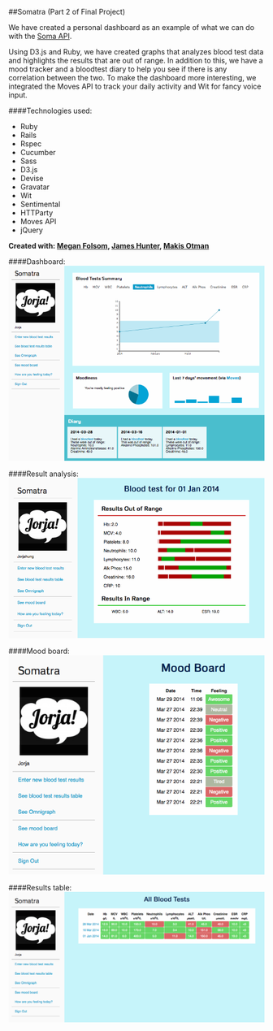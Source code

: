 ##Somatra
(Part 2 of Final Project)

We have created a personal dashboard as an example of what we can do with the [Soma API](https://github.com/jorjahung/Soma).

Using D3.js and Ruby, we have created graphs that analyzes blood test data and highlights the results that are out of range. In addition to this, we have a mood tracker and a bloodtest diary to help you see if there is any correlation between the two. To make the dashboard more interesting, we integrated the Moves API to track your daily activity and Wit for fancy voice input.

####Technologies used:
* Ruby
* Rails
* Rspec
* Cucumber
* Sass
* D3.js
* Devise
* Gravatar 
* Wit
* Sentimental
* HTTParty
* Moves API
* jQuery

**Created with: [Megan Folsom](https://github.com/mfolsom), [James Hunter](https://github.com/NotTheUsual), [Makis Otman](https://github.com/Maikon)**

####Dashboard:
![alt text](https://raw.githubusercontent.com/jorjahung/somatra/master/screenshot2.png "somatra")

####Result analysis:
![alt text](https://raw.githubusercontent.com/jorjahung/somatra/master/screenshot1.png "somatra")

####Mood board:
![alt text](https://raw.githubusercontent.com/jorjahung/somatra/master/screenshot3.png "somatra")

####Results table:
![alt text](https://raw.githubusercontent.com/jorjahung/somatra/master/screenshot4.png "somatra")
